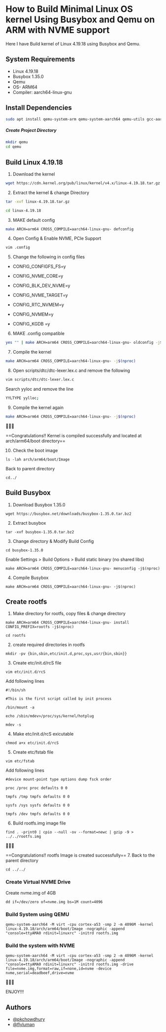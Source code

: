 
# How to Build Minimal Linux OS kernel Using Busybox and Qemu on ARM with NVME support

Here I have Build kernel of Linux 4.19.18 using Busybox and Qemu.




## System Requirements

- Linux 4.19.18
- Busybox 1.35.0
- Qemu
- OS- ARM64
- Compiler: aarch64-linux-gnu



## Install Dependencies

```bash 
sudo apt install qemu-system-arm qemu-system-aarch64 qemu-utils gcc-aarch64-linux-gnu build-essential lzop bison libncurses-dev git make gcc fakeroot ncurses-dev xz-utils libssl-dev bc flex libelf-dev

```
##### Create Project Directory

```bash 
mkdir qemu
cd qemu
```
## Build Linux 4.19.18
1. Download the kernel
```bash 
wget https://cdn.kernel.org/pub/linux/kernel/v4.x/linux-4.19.18.tar.gz
```
2. Extract the kernel & change Directory
```bash 
tar -xvf linux-4.19.18.tar.gz

cd linux-4.19.18
```
3. MAKE default config
```bash 
make ARCH=arm64 CROSS_COMPILE=aarch64-linux-gnu- defconfig
```
4. Open Config & Enable NVME, PCIe Support
```bash 
vim .config
```
5. Change the following in config files
- CONFIG_CONFIGFS_FS=y

- CONFIG_NVME_CORE=y

- CONFIG_BLK_DEV_NVME=y

- CONFIG_NVME_TARGET=y

- CONFIG_RTC_NVMEM=y

- CONFIG_NVMEM=y

- CONFIG_KGDB =y
6. MAKE .config compatible 
```bash 
yes "" | make ARCH=arm64 CROSS_COMPILE=aarch64-linux-gnu- oldconfig -j$(nproc)
```
7. Compile the kernel
```bash 
make ARCH=arm64 CROSS_COMPILE=aarch64-linux-gnu- -j$(nproc)
```
8. Open scripts/dtc/dtc-lexer.lex.c and remove the following
```bash 
vim scripts/dtc/dtc-lexer.lex.c
```
Search yyloc and remove the line
```bash 
YYLTYPE yylloc;
```
9. Compile the kernel again
```bash 
make ARCH=arm64 CROSS_COMPILE=aarch64-linux-gnu- -j$(nproc)
```
:star2::star2::star2:

==Congratulations!! Kernel is compiled successfully and located at arch/arm64/boot directory==

10. Check the boot image
```
ls -lah arch/arm64/boot/Image
```
Back to parent directory

```
cd../
```
## Build Busybox
 1. Download Busybox 1.35.0
 ```
wget https://busybox.net/downloads/busybox-1.35.0.tar.bz2
```
2. Extract busybox
```
tar -xvf busybox-1.35.0.tar.bz2
```
3. Change directory & Modify Build Config
```
cd busybox-1.35.0
```
Enable Settings > Build Options > Build static binary (no shared libs)
```
make ARCH=arm64 CROSS_COMPILE=aarch64-linux-gnu- menuconfig -j$(nproc)
```
4. Compile Busybox
```
make ARCH=arm64 CROSS_COMPILE=aarch64-linux-gnu- -j$(nproc)
```
## Create rootfs
1. Make directory for rootfs, copy files & change directory
```
make ARCH=arm64 CROSS_COMPILE=aarch64-linux-gnu- install CONFIG_PREFIX=rootfs -j$(nproc)

cd rootfs
```
2. create required directories in rootfs
```
mkdir -pv {bin,sbin,etc/init.d,proc,sys,usr/{bin,sbin}}
```
3. Create etc/init.d/rcS file
```
vim etc/init.d/rcS
```
Add following lines
```
#!/bin/sh

#This is the first script called by init process

/bin/mount -a

echo /sbin/mdev>/proc/sys/kernel/hotplug

mdev -s
```
4. Make etc/init.d/rcS exicutable
```
chmod a+x etc/init.d/rcS
```
5. Create etc/fstab file
```
vim etc/fstab
```
Add following lines
```
#device mount-point type options dump fsck order

proc /proc proc defaults 0 0

tmpfs /tmp tmpfs defaults 0 0

sysfs /sys sysfs defaults 0 0

tmpfs /dev tmpfs defaults 0 0
```
6. Build rootfs.img image file
```
find . -print0 | cpio --null -ov --format=newc | gzip -9 > ../../rootfs.img
```
:star2::star2::star2:

==Congratulations!! rootfs Image is created successfully==
7. Back to the parent directory
```
cd ../../
```
### Create Virtual NVME Drive
Create nvme.img of 4GB
```
dd if=/dev/zero of=nvme.img bs=1M count=4096
```
### Build System using QEMU
```
qemu-system-aarch64 -M virt -cpu cortex-a53 -smp 2 -m 4096M -kernel linux-4.19.18/arch/arm64/boot/Image -nographic -append "console=ttyAMA0 rdinit=linuxrc" -initrd rootfs.img
```

### Build the system with NVME
```
qemu-system-aarch64 -M virt -cpu cortex-a53 -smp 2 -m 4096M -kernel linux-4.19.18/arch/arm64/boot/Image -nographic -append "console=ttyAMA0 rdinit=linuxrc" -initrd rootfs.img -drive file=nvme.img,format=raw,if=none,id=nvme -device nvme,serial=deadbeef,drive=nvme
```

:star2::star2::star2:

ENJOY!!!

## Authors

- [@pkchowdhury](https://www.github.com/pkchowdhury)
- [@flyluman](https://www.github.com/flyluman)
